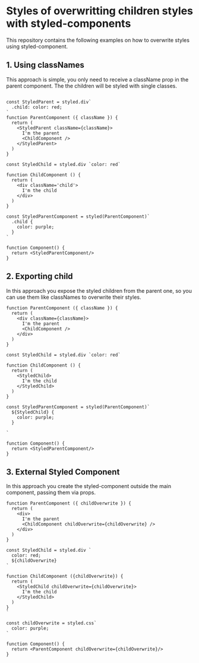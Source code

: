 # Styles of overwritting children styles with styled-components

This repository contains the following examples on how to overwrite styles using styled-component.

## 1. Using classNames
This approach is simple, you only need to receive a className prop in the parent component. The the children will be styled with single classes.

```

const StyledParent = styled.div`
  .child: color: red;
`
function ParentComponent ({ className }) {
  return (
    <StyledParent className={className}>
      I'm the parent
      <ChildComponent />
    </StyledParent>
  )
}

const StyledChild = styled.div `color: red`

function ChildComponent () {
  return (
    <div className='child'>
      I'm the child
    </div>
  )
}

const StyledParentComponent = styled(ParentComponent)`
  .child {
    color: purple;
  }
`

function Component() {
  return <StyledParentComponent/>
}
```
## 2. Exporting child
In this approach you expose the styled children from the parent one, so you can use them like classNames to overwrite their styles.

```
function ParentComponent ({ className }) {
  return (
    <div className={className}>
      I'm the parent
      <ChildComponent />
    </div>
  )
}

const StyledChild = styled.div `color: red`

function ChildComponent () {
  return (
    <StyledChild>
      I'm the child
    </StyledChild>
  )
}

const StyledParentComponent = styled(ParentComponent)`
  ${StyledChild} {
    color: purple;
  }

`

function Component() {
  return <StyledParentComponent/>
}
```

## 3. External Styled Component
In this approach you create the styled-component outside the main component, passing them via props.

```
function ParentComponent ({ childOverwrite }) {
  return (
    <div>
      I'm the parent
      <ChildComponent childOverwrite={childOverwrite} />
    </div>
  )
}

const StyledChild = styled.div `
  color: red;
  ${childOverwrite}
`

function ChildComponent ({childOverwrite}) {
  return (
    <StyledChild childOverwrite={childOverwrite}>
      I'm the child
    </StyledChild>
  )
}
`

const childOverwrite = styled.css`
  color: purple;
`

function Component() {
  return <ParentComponent childOverwrite={childOverwrite}/>
}
```

